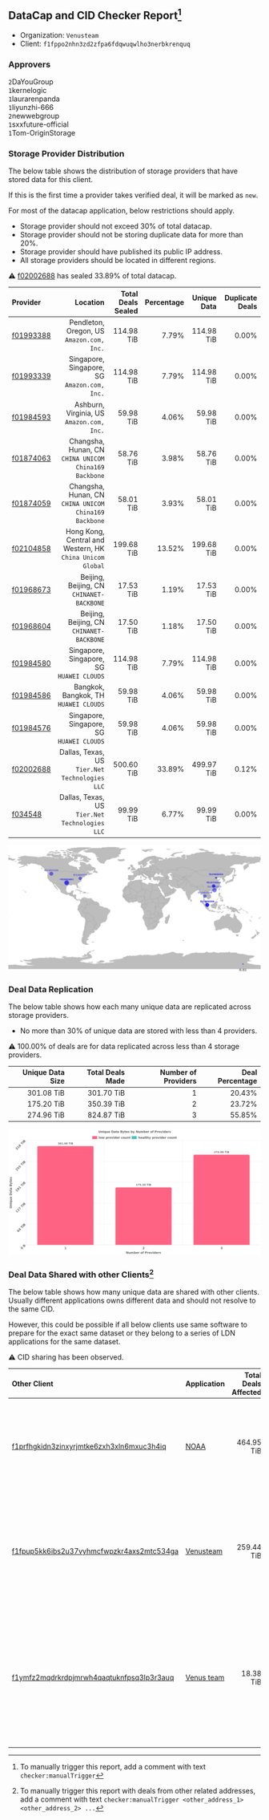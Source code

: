 ## DataCap and CID Checker Report[^1]
 - Organization: `Venusteam`
 - Client: `f1fppo2nhn3zd2zfpa6fdqwuqwlho3nerbkrenquq`
### Approvers
`2`DaYouGroup<br/>`1`kernelogic<br/>`1`laurarenpanda<br/>`1`liyunzhi-666<br/>`2`newwebgroup<br/>`1`sxxfuture-official<br/>`1`Tom-OriginStorage

### Storage Provider Distribution
The below table shows the distribution of storage providers that have stored data for this client.

If this is the first time a provider takes verified deal, it will be marked as `new`.

For most of the datacap application, below restrictions should apply.
 - Storage provider should not exceed 30% of total datacap.
 - Storage provider should not be storing duplicate data for more than 20%.
 - Storage provider should have published its public IP address.
 - All storage providers should be located in different regions.

⚠️ [f02002688](https://filfox.info/en/address/f02002688) has sealed 33.89% of total datacap.

| Provider                                              |                                                     Location | Total Deals Sealed | Percentage | Unique Data | Duplicate Deals |
| :---------------------------------------------------- | -----------------------------------------------------------: | -----------------: | ---------: | ----------: | --------------: |
| [f01993388](https://filfox.info/en/address/f01993388) |                 Pendleton, Oregon, US<br/>`Amazon.com, Inc.` |         114.98 TiB |      7.79% |  114.98 TiB |           0.00% |
| [f01993339](https://filfox.info/en/address/f01993339) |              Singapore, Singapore, SG<br/>`Amazon.com, Inc.` |         114.98 TiB |      7.79% |  114.98 TiB |           0.00% |
| [f01984593](https://filfox.info/en/address/f01984593) |                 Ashburn, Virginia, US<br/>`Amazon.com, Inc.` |          59.98 TiB |      4.06% |   59.98 TiB |           0.00% |
| [f01874063](https://filfox.info/en/address/f01874063) |     Changsha, Hunan, CN<br/>`CHINA UNICOM China169 Backbone` |          58.76 TiB |      3.98% |   58.76 TiB |           0.00% |
| [f01874059](https://filfox.info/en/address/f01874059) |     Changsha, Hunan, CN<br/>`CHINA UNICOM China169 Backbone` |          58.01 TiB |      3.93% |   58.01 TiB |           0.00% |
| [f02104858](https://filfox.info/en/address/f02104858) | Hong Kong, Central and Western, HK<br/>`China Unicom Global` |         199.68 TiB |     13.52% |  199.68 TiB |           0.00% |
| [f01968673](https://filfox.info/en/address/f01968673) |                 Beijing, Beijing, CN<br/>`CHINANET-BACKBONE` |          17.53 TiB |      1.19% |   17.53 TiB |           0.00% |
| [f01968604](https://filfox.info/en/address/f01968604) |                 Beijing, Beijing, CN<br/>`CHINANET-BACKBONE` |          17.50 TiB |      1.18% |   17.50 TiB |           0.00% |
| [f01984580](https://filfox.info/en/address/f01984580) |                 Singapore, Singapore, SG<br/>`HUAWEI CLOUDS` |         114.98 TiB |      7.79% |  114.98 TiB |           0.00% |
| [f01984586](https://filfox.info/en/address/f01984586) |                     Bangkok, Bangkok, TH<br/>`HUAWEI CLOUDS` |          59.98 TiB |      4.06% |   59.98 TiB |           0.00% |
| [f01984576](https://filfox.info/en/address/f01984576) |                 Singapore, Singapore, SG<br/>`HUAWEI CLOUDS` |          59.98 TiB |      4.06% |   59.98 TiB |           0.00% |
| [f02002688](https://filfox.info/en/address/f02002688) |            Dallas, Texas, US<br/>`Tier.Net Technologies LLC` |         500.60 TiB |     33.89% |  499.97 TiB |           0.12% |
| [f034548](https://filfox.info/en/address/f034548)     |            Dallas, Texas, US<br/>`Tier.Net Technologies LLC` |          99.99 TiB |      6.77% |   99.99 TiB |           0.00% |

<img src="https://raw.githubusercontent.com/data-preservation-programs/filplus-checker-assets/main/filecoin-project/filecoin-plus-large-datasets/issues/1725/1691048910832.png"/>

### Deal Data Replication
The below table shows how each many unique data are replicated across storage providers.

- No more than 30% of unique data are stored with less than 4 providers.

⚠️ 100.00% of deals are for data replicated across less than 4 storage providers.

| Unique Data Size | Total Deals Made | Number of Providers | Deal Percentage |
| ---------------: | ---------------: | ------------------: | --------------: |
|       301.08 TiB |       301.70 TiB |                   1 |          20.43% |
|       175.20 TiB |       350.39 TiB |                   2 |          23.72% |
|       274.96 TiB |       824.87 TiB |                   3 |          55.85% |

<img src="https://raw.githubusercontent.com/data-preservation-programs/filplus-checker-assets/main/filecoin-project/filecoin-plus-large-datasets/issues/1725/1691048911582.png"/>

### Deal Data Shared with other Clients[^3]
The below table shows how many unique data are shared with other clients.
Usually different applications owns different data and should not resolve to the same CID.

However, this could be possible if all below clients use same software to prepare for the exact same dataset or they belong to a series of LDN applications for the same dataset.

⚠️ CID sharing has been observed.

| Other Client                                                                                                          | Application                                                                               | Total Deals Affected | Unique CIDs | Approvers                                                                                                                                                                                                                                                                        |
| :-------------------------------------------------------------------------------------------------------------------- | :---------------------------------------------------------------------------------------- | -------------------: | ----------: | :------------------------------------------------------------------------------------------------------------------------------------------------------------------------------------------------------------------------------------------------------------------------------- |
| [f1prfhgkidn3zinxyrjmtke6zxh3xln6mxuc3h4iq](https://filfox.info/en/address/f1prfhgkidn3zinxyrjmtke6zxh3xln6mxuc3h4iq) | [NOAA](https://github.com/filecoin-project/filecoin-plus-large-datasets/issues/1729)      |           464.95 TiB |       4,640 | `1`cryptowhizzard<br/>`1`DaYouGroup<br/>`2`kernelogic<br/>`1`laurarenpanda<br/>`1`newwebgroup<br/>`1`NiwanDao<br/>`1`nj-steve<br/>`1`SuperChaiChai<br/>`1`Tom-OriginStorage<br/>`1`woshidama323                                                                                  |
| [f1fpup5kk6ibs2u37vyhmcfwpzkr4axs2mtc534ga](https://filfox.info/en/address/f1fpup5kk6ibs2u37vyhmcfwpzkr4axs2mtc534ga) | [Venusteam](https://github.com/filecoin-project/filecoin-plus-large-datasets/issues/1726) |           259.44 TiB |       2,181 | `2`Casey-PG<br/>`1`cryptowhizzard<br/>`1`dannyob<br/>`1`DaYouGroup<br/>`1`Fatman13<br/>`1`kernelogic<br/>`2`laurarenpanda<br/>`1`liyunzhi-666<br/>`2`newwebgroup<br/>`1`sxxfuture-official<br/>`1`Tom-OriginStorage                                                              |
| [f1ymfz2mqdrkrdpjmrwh4qaqtuknfpsq3lp3r3auq](https://filfox.info/en/address/f1ymfz2mqdrkrdpjmrwh4qaqtuknfpsq3lp3r3auq) | [Venus team](https://github.com/filecoin-project/filecoin-plus-large-datasets/issues/345) |            18.38 TiB |          84 | `1`1ane-1<br/>`2`cryptowhizzard<br/>`1`dannyob<br/>`1`fabriziogianni7<br/>`1`fireflyHZ<br/>`1`IreneYoung<br/>`3`kernelogic<br/>`2`liyunzhi-666<br/>`1`llifezou<br/>`1`MRJAVAZHAO<br/>`1`NDLABS-Leo<br/>`3`newwebgroup<br/>`1`psh0691<br/>`1`stcouldlisa<br/>`2`Tom-OriginStorage |

[^1]: To manually trigger this report, add a comment with text `checker:manualTrigger`

[^2]: Deals from those addresses are combined into this report as they are specified with `checker:manualTrigger`

[^3]: To manually trigger this report with deals from other related addresses, add a comment with text `checker:manualTrigger <other_address_1> <other_address_2> ...`
